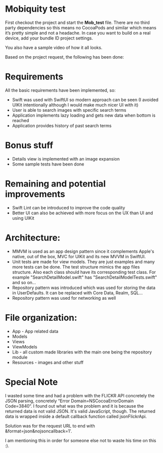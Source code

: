 # Mobiquity test
First checkout the project and start the **Mob_test** file. There are no third party dependencies so this means no CocoaPods and similar which means it’s pretty simple and not a headache. In case you want to build on a real device, add your bundle ID project settings. 

You also have a sample video of how it all looks.

Based on the project request, the following has been done:

# Requirements
All the basic requirements have been implemented, so:
* Swift was used with SwiftUI so modern approach can be seen (I avoided UIKit intentionally although I would make much nicer UI with it)
* User is able to search images with specific search terms
* Application implements lazy loading and gets new data when bottom is reached
* Application provides history of past search terms

# Bonus stuff
* Details view is implemented with an image expansion
* Some sample tests have been done

# Remaining and potential improvements
* Swift Lint can be introduced to improve the code quality
* Better UI can also be achieved with more focus on the UX than UI and using UIKit 

# Architecture:
* MMVM is used as an app design pattern since it complements Apple's native, out of the box, MVC for UIKit and its new MVVM in SwiftUI.
* Unit tests are made for view models. They are just examples and many more tests can be done. The test structure mimics the app files structure. Also each class should have its corresponding test class. For example "SearchDetailModel.swift" has "SearchDetailModelTests.swift" and so on...
* Repository pattern was introduced which was used for storing the data in UserDefaults. It can be replaced with Core Data, Realm, SQL…
* Repository pattern was used for networking as well

# File organization: 
* App - App related data 
* Models
* Views
* ViewModels
* Lib - all custom made libraries with the main one being the repository module  
* Resources - images and other stuff

# Special Note
I wasted some time and had a problem with the FLICKR API concretely the JSON parsing, concretely “Error Domain=NSCocoaErrorDomain Code=3840“. I found out what was the problem and it is because the returned data is not valid JSON. It's valid JavaScript, though. The returned data is wrapped inside a default callback function called jsonFlickrApi.

Solution was for the request URL to end with &format=json&nojsoncallback=1'.

I am mentioning this in order for someone else not to waste his time on this :).






